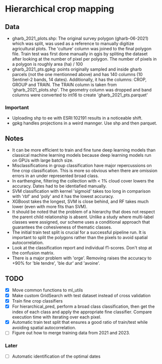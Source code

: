 # Hierarchical crop mapping

## Data
  - gharb_2021_plots.shp: The original survey polygon (gharb-06-2021) which was split, was used as a reference to manually digitize agricultural plots. The 'culture' column was joined to the final polygon file.
    Train test was first done manually in qgis by spliting the dataset after looking at the number of pixel per polygon. 
    The number of pixels in a polygon is roughly area (ha) / 100
  - gharb_2021_pts.gpkg: points originally sampled and inside gharb parcels (not the one mentionned above) and has 140 columns (10 Sentinel-2 bands, 14 dates).
    Additionally, it has the columns: CROP, GROUP and TRAIN.
    The TRAIN column is taken from 'gharb_2021_plots.shp'.
    The geometry column was dropped and band columns were converted to int16 to create 'gharb_2021_pts.parquet'
  
  ### Important
  - Uploading shp to ee with ESRI:102191 results in a noticeable shift.
  - gpkg handles projections in a weird mannger. Use shp and then parquet.

## Notes
- It can be more efficient to train and fine tune deep learning models than classical machine learning models because deep learning models run on GPUs with large batch size.
- Misclassifications in group classification have major repercussions on fine crop classification. This is more so obvious when there are omission errors in an under represented broad class.
- In earthengine, filtering the collection with < 1% cloud cover lowers the accuracy. Dates had to be identiafied manually.
- SVM classification with kernel 'sigmoid' takes too long in comparison with 'rbf' and 'poly' and it has the lowest accuracy.
- XGBoost takes the longest, SVM is close behind, and RF takes much lower (even with more fits than SVM).
- It should be noted that the problem of a hierarchy that does not respect the parent child relationship is absent. Unlike a study where multi-label classes were assigned, our scheme uses a conditional approach that guarantees the cohesiveness of thematic classes.
- The initial train test split is crucial for a successful pipeline run. It is important to split the polygons rather than the pixels to avoid spatial autocorrelation. 
- Look at the classification report and individual f1-scores. Don't stop at the confusion matrix.
- There is a major problem with 'orge'. Removing raises the accuracy to +90% for 'ble tendre', 'ble dur' and 'avoine'.
    
## TODO
 - [X] Move common functions to ml_utils
 - [X] Make custom GridSearch with test dataset instead of cross validation
 - [X] Train fine crop classifiers
 - [X] For hierarchical_pred, perform a broad class classification, then get the index of each class and apply the appropriate fine classifier. Compare execution time with iterating over each pixel.
 - [X] Automatic train test split that ensures a good ratio of train/test while avoiding spatial autocorrelation.
 - [ ] Figure out how to merge training data from 2021 and 2023.

### Later
 - [ ] Automatic identification of the optimal dates
